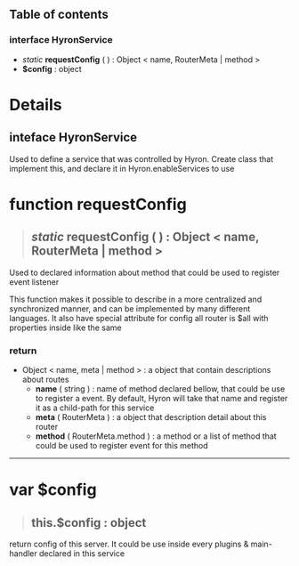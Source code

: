 ## **Table of contents**

### interface **HyronService**

-   *static* **requestConfig** ( ) : Object < name, RouterMeta | method >
-   **$config** : object

# **Details**

## inteface **HyronService**

Used to define a service that was controlled by Hyron. Create class that implement this, and declare it in Hyron.enableServices to use

# function requestConfig

> ## *static* **requestConfig** ( ) :  Object < name, RouterMeta | method >

Used to declared information about method that could be used to register event listener

This function makes it possible to describe in a more centralized and synchronized manner, and can be implemented by many different languages. It also have special attribute for config all router is $all with properties inside like the same

### **return**

 - Object < name, meta | method > : a object that contain descriptions about routes
    - **name** ( string ) : name of method declared bellow, that could be use to register a event. By default, Hyron will take that name and register it as a child-path for this service
    - **meta** ( RouterMeta ) : a object that description detail about this router
    - **method** ( RouterMeta.method ) : a method or a list of method that could be used to register event for this method

---

# var $config

> ## this.**$config** : object

return config of this server. It could be use inside every plugins & main-handler declared in this service


